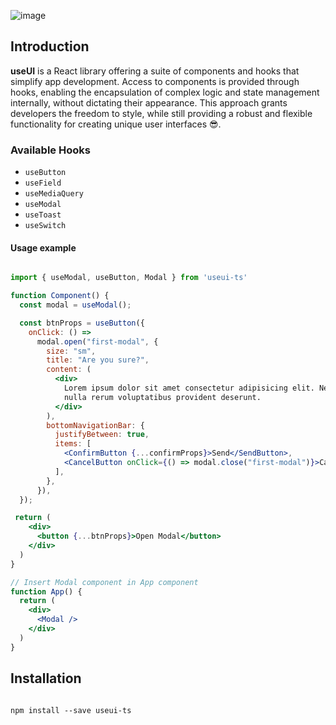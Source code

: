 ![image](https://github.com/emilov2501/use-ui/assets/19309946/896d7263-0fe1-4f78-bc1a-f55b03c202c1)

## Introduction

**useUI** is a React library offering a suite of components and hooks that simplify app development. Access to components is provided through hooks, enabling the encapsulation of complex logic and state management internally, without dictating their appearance. This approach grants developers the freedom to style, while still providing a robust and flexible functionality for creating unique user interfaces 😎.

### Available Hooks

- `useButton`
- `useField`
- `useMediaQuery`
- `useModal`
- `useToast`
- `useSwitch`

#### Usage example

```jsx

import { useModal, useButton, Modal } from 'useui-ts'

function Component() {
  const modal = useModal();

  const btnProps = useButton({
    onClick: () =>
      modal.open("first-modal", {
        size: "sm",
        title: "Are you sure?",
        content: (
          <div>
            Lorem ipsum dolor sit amet consectetur adipisicing elit. Nesciunt
            nulla rerum voluptatibus provident deserunt.
          </div>
        ),
        bottomNavigationBar: {
          justifyBetween: true,
          items: [
            <ConfirmButton {...confirmProps}>Send</SendButton>,
            <CancelButton onClick={() => modal.close("first-modal")}>Cancel</button>,
          ],
        },
      }),
  });

 return (
    <div>
      <button {...btnProps}>Open Modal</button>
    </div>
  )
}

// Insert Modal component in App component
function App() {
  return (
    <div>
      <Modal />
    </div>
  )
}

```

## Installation

```

npm install --save useui-ts

```
